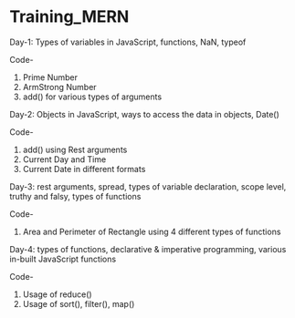 # Training_MERN
Day-1:
Types of variables in JavaScript, functions, NaN, typeof

Code-
1) Prime Number
2) ArmStrong Number
3) add() for various types of arguments

Day-2:
Objects in JavaScript, ways to access the data in objects, Date()

Code-
1) add() using Rest arguments
2) Current Day and Time
3) Current Date in different formats

Day-3:
rest arguments, spread, types of variable declaration, scope level, truthy and falsy, types of functions

Code-
1) Area and Perimeter of Rectangle using 4 different types of functions

Day-4:
types of functions, declarative & imperative programming, various in-built JavaScript functions

Code- 
1) Usage of reduce()
2) Usage of sort(), filter(), map()
